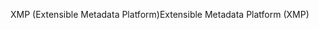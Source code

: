 <span data-ttu-id="b768b-101">XMP (Extensible Metadata Platform)</span><span class="sxs-lookup"><span data-stu-id="b768b-101">Extensible Metadata Platform (XMP)</span></span>